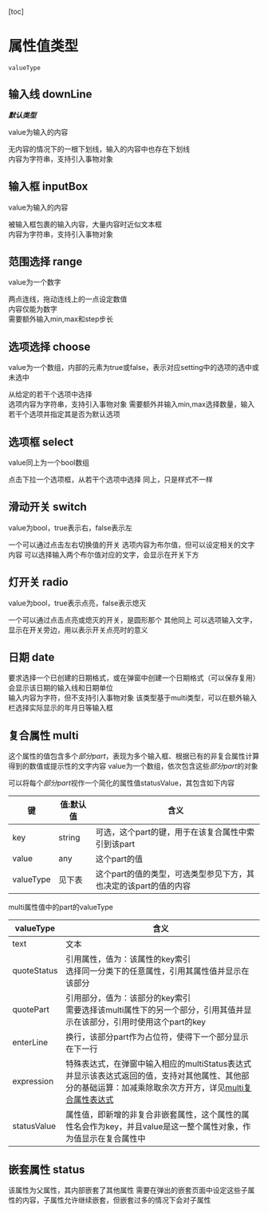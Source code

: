 [toc]

# 属性值类型

`valueType`

## 输入线 downLine

***默认类型***

value为输入的内容

无内容的情况下的一根下划线，输入的内容中也存在下划线  
内容为字符串，支持引入事物对象

## 输入框 inputBox

value为输入的内容

被输入框包裹的输入内容，大量内容时近似文本框  
内容为字符串，支持引入事物对象

## 范围选择 range

value为一个数字

两点连线，拖动连线上的一点设定数值  
内容仅能为数字  
需要额外输入min,max和step步长

## 选项选择 choose

value为一个数组，内部的元素为true或false，表示对应setting中的选项的选中或未选中

从给定的若干个选项中选择  
选项内容为字符串，支持引入事物对象
需要额外并输入min,max选择数量，输入若干个选项并指定其是否为默认选项

## 选项框 select

value同上为一个bool数组

点击下拉一个选项框，从若干个选项中选择
同上，只是样式不一样

## 滑动开关 switch

value为bool，true表示右，false表示左

一个可以通过点击左右切换值的开关
选项内容为布尔值，但可以设定相关的文字内容
可以选择输入两个布尔值对应的文字，会显示在开关下方

## 灯开关 radio

value为bool，true表示点亮，false表示熄灭

一个可以通过点击点亮或熄灭的开关，是圆形那个
其他同上
可以选项输入文字，显示在开关旁边，用以表示开关点亮时的意义

## 日期 date

要求选择一个已创建的日期格式，或在弹窗中创建一个日期格式（可以保存复用）会显示该日期的输入线和日期单位  
输入内容为字符，但不支持引入事物对象
该类型基于multi类型，可以在额外输入栏选择实际显示的年月日等输入框

## 复合属性 multi 

这个属性的值包含多个*部分part*，表现为多个输入框、根据已有的非复合属性计算得到的数值或提示性的文字内容
value为一个数组，依次包含这些*部分part*的对象

可以将每个*部分part*视作一个简化的属性值statusValue，其包含如下内容

| 键        | 值:默认值 | 含义                                                         |
| --------- | --------- | ------------------------------------------------------------ |
| key       | string    | 可选，这个part的键，用于在该复合属性中索引到该part           |
| value     | any       | 这个part的值                                                 |
| valueType | 见下表    | 这个part的值的类型，可选类型参见下方，其也决定的该part的值的内容 |

multi属性值中的part的valueType

| valueType   | 含义                                                         |
| ----------- | ------------------------------------------------------------ |
| text        | 文本                                                         |
| quoteStatus | 引用属性，值为：该属性的key索引  <br />选择同一分类下的任意属性，引用其属性值并显示在该部分 |
| quotePart   | 引用部分，值为：该部分的key索引<br />需要选择该multi属性下的另一个部分，引用其值并显示在该部分，引用时使用这个part的key |
| enterLine   | 换行，该部分part作为占位符，使得下一个部分显示在下一行       |
| expression  | 特殊表达式，在弹窗中输入相应的multiStatus表达式并显示该表达式返回的值，支持对其他属性、其他部分的基础运算：加减乘除取余次方开方，详见[multi复合属性表达式]([../../../../../功能设计\特殊表达式\multi复合属性表达式.md) |
| statusValue | 属性值，即新增的非复合非嵌套属性，这个属性的属性名会作为key，并且value是这一整个属性对象，作为值显示在复合属性中 |

## 嵌套属性 status 

该属性为父属性，其内部嵌套了其他属性
需要在弹出的嵌套页面中设定这些子属性的内容，子属性允许继续嵌套，但嵌套过多的情况下会对子属性
